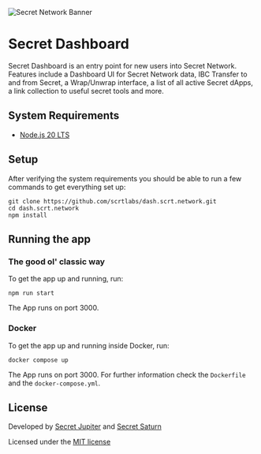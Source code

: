 ![Secret Network Banner](banner.png)

# Secret Dashboard

Secret Dashboard is an entry point for new users into Secret Network. Features include a Dashboard UI for Secret Network data, IBC Transfer to and from Secret, a Wrap/Unwrap interface, a list of all active Secret dApps, a link collection to useful secret tools and more.

## System Requirements

- [Node.js 20 LTS](https://nodejs.org/)

## Setup

After verifying the system requirements you should be able to run a few commands to get everything set up:

```
git clone https://github.com/scrtlabs/dash.scrt.network.git
cd dash.scrt.network
npm install
```

## Running the app

### The good ol' classic way

To get the app up and running, run:

```
npm run start
```

The App runs on port 3000.

### Docker

To get the app up and running inside Docker, run:

```
docker compose up
```

The App runs on port 3000. For further information check the `Dockerfile` and the `docker-compose.yml`.

## License

Developed by [Secret Jupiter](https://x.com/secretjupiter_) and [Secret Saturn](https://x.com/Secret_Saturn_)

Licensed under the [MIT license](https://github.com/scrtlabs/dash.scrt.network/blob/master/LICENSE.md)
